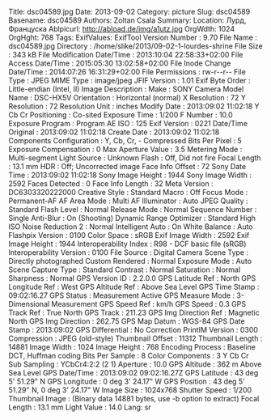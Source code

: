 Title: dsc04589.jpg
Date: 2013-09-02
Category: picture
Slug: dsc04589
Basename: dsc04589
Authors: Zoltan Csala
Summary:
Location: Лурд, Француска
Ablpicurl: http://abload.de/img/a1utz.jpg
OrgWdth: 1024
OrgHght: 768
Tags:
ExifValues: ExifTool Version Number : 9.70
            File Name : dsc04589.jpg
            Directory : /home/slike/2013/09-02-1-lourdes-shrine
            File Size : 343 kB
            File Modification Date/Time : 2013:10:04 22:58:33+02:00
            File Access Date/Time : 2015:05:30 13:02:58+02:00
            File Inode Change Date/Time : 2014:07:26 16:31:29+02:00
            File Permissions : rw-r--r--
            File Type : JPEG
            MIME Type : image/jpeg
            JFIF Version : 1.01
            Exif Byte Order : Little-endian (Intel, II)
            Image Description :
            Make : SONY
            Camera Model Name : DSC-HX5V
            Orientation : Horizontal (normal)
            X Resolution : 72
            Y Resolution : 72
            Resolution Unit : inches
            Modify Date : 2013:09:02 11:02:18
            Y Cb Cr Positioning : Co-sited
            Exposure Time : 1/200
            F Number : 10.0
            Exposure Program : Program AE
            ISO : 125
            Exif Version : 0221
            Date/Time Original : 2013:09:02 11:02:18
            Create Date : 2013:09:02 11:02:18
            Components Configuration : Y, Cb, Cr, -
            Compressed Bits Per Pixel : 5
            Exposure Compensation : 0
            Max Aperture Value : 3.5
            Metering Mode : Multi-segment
            Light Source : Unknown
            Flash : Off, Did not fire
            Focal Length : 13.1 mm
            HDR : Off; Uncorrected image
            Face Info Offset : 72
            Sony Date Time : 2013:09:02 11:02:18
            Sony Image Height : 1944
            Sony Image Width : 2592
            Faces Detected : 0
            Face Info Length : 32
            Meta Version : DC6303320222000
            Creative Style : Standard
            Macro : Off
            Focus Mode : Permanent-AF
            AF Area Mode : Multi
            AF Illuminator : Auto
            JPEG Quality : Standard
            Flash Level : Normal
            Release Mode : Normal
            Sequence Number : Single
            Anti-Blur : On (Shooting)
            Dynamic Range Optimizer : Standard
            High ISO Noise Reduction 2 : Normal
            Intelligent Auto : On
            White Balance : Auto
            Flashpix Version : 0100
            Color Space : sRGB
            Exif Image Width : 2592
            Exif Image Height : 1944
            Interoperability Index : R98 - DCF basic file (sRGB)
            Interoperability Version : 0100
            File Source : Digital Camera
            Scene Type : Directly photographed
            Custom Rendered : Normal
            Exposure Mode : Auto
            Scene Capture Type : Standard
            Contrast : Normal
            Saturation : Normal
            Sharpness : Normal
            GPS Version ID : 2.2.0.0
            GPS Latitude Ref : North
            GPS Longitude Ref : West
            GPS Altitude Ref : Above Sea Level
            GPS Time Stamp : 09:02:16.27
            GPS Status : Measurement Active
            GPS Measure Mode : 3-Dimensional Measurement
            GPS Speed Ref : km/h
            GPS Speed : 0.3
            GPS Track Ref : True North
            GPS Track : 211.23
            GPS Img Direction Ref : Magnetic North
            GPS Img Direction : 262.75
            GPS Map Datum : WGS-84
            GPS Date Stamp : 2013:09:02
            GPS Differential : No Correction
            PrintIM Version : 0300
            Compression : JPEG (old-style)
            Thumbnail Offset : 11312
            Thumbnail Length : 14881
            Image Width : 1024
            Image Height : 768
            Encoding Process : Baseline DCT, Huffman coding
            Bits Per Sample : 8
            Color Components : 3
            Y Cb Cr Sub Sampling : YCbCr4:2:2 (2 1)
            Aperture : 10.0
            GPS Altitude : 362 m Above Sea Level
            GPS Date/Time : 2013:09:02 09:02:16.27Z
            GPS Latitude : 43 deg 5' 51.29" N
            GPS Longitude : 0 deg 3' 24.17" W
            GPS Position : 43 deg 5' 51.29" N, 0 deg 3' 24.17" W
            Image Size : 1024x768
            Shutter Speed : 1/200
            Thumbnail Image : (Binary data 14881 bytes, use -b option to extract)
            Focal Length : 13.1 mm
            Light Value : 14.0
Lang: sr

